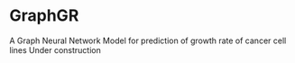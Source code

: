 # GraphGR
A Graph Neural Network Model for prediction of growth rate of cancer cell lines
Under construction
